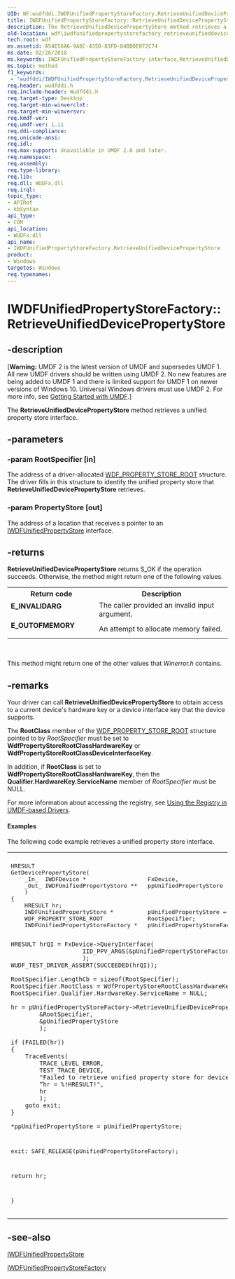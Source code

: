 ```yaml
---
UID: NF:wudfddi.IWDFUnifiedPropertyStoreFactory.RetrieveUnifiedDevicePropertyStore
title: IWDFUnifiedPropertyStoreFactory::RetrieveUnifiedDevicePropertyStore (wudfddi.h)
description: The RetrieveUnifiedDevicePropertyStore method retrieves a unified property store interface.
old-location: wdf\iwdfunifiedpropertystorefactory_retrieveunifieddevicepropertystore.htm
tech.root: wdf
ms.assetid: A54E56A6-9A6C-435D-83FD-84BB0E072C74
ms.date: 02/26/2018
ms.keywords: IWDFUnifiedPropertyStoreFactory interface,RetrieveUnifiedDevicePropertyStore method, IWDFUnifiedPropertyStoreFactory.RetrieveUnifiedDevicePropertyStore, IWDFUnifiedPropertyStoreFactory::RetrieveUnifiedDevicePropertyStore, RetrieveUnifiedDevicePropertyStore, RetrieveUnifiedDevicePropertyStore method, RetrieveUnifiedDevicePropertyStore method,IWDFUnifiedPropertyStoreFactory interface, umdf.iwdfunifiedpropertystorefactory_retrieveunifieddevicepropertystore, wdf.iwdfunifiedpropertystorefactory_retrieveunifieddevicepropertystore, wudfddi/IWDFUnifiedPropertyStoreFactory::RetrieveUnifiedDevicePropertyStore
ms.topic: method
f1_keywords:
 - "wudfddi/IWDFUnifiedPropertyStoreFactory.RetrieveUnifiedDevicePropertyStore"
req.header: wudfddi.h
req.include-header: Wudfddi.h
req.target-type: Desktop
req.target-min-winverclnt: 
req.target-min-winversvr: 
req.kmdf-ver: 
req.umdf-ver: 1.11
req.ddi-compliance: 
req.unicode-ansi: 
req.idl: 
req.max-support: Unavailable in UMDF 2.0 and later.
req.namespace: 
req.assembly: 
req.type-library: 
req.lib: 
req.dll: WUDFx.dll
req.irql: 
topic_type:
- APIRef
- kbSyntax
api_type:
- COM
api_location:
- WUDFx.dll
api_name:
- IWDFUnifiedPropertyStoreFactory.RetrieveUnifiedDevicePropertyStore
product:
- Windows
targetos: Windows
req.typenames: 
---
```


# IWDFUnifiedPropertyStoreFactory::RetrieveUnifiedDevicePropertyStore


## -description


<p class="CCE_Message">[<b>Warning:</b> UMDF 2 is the latest version of UMDF and supersedes UMDF 1.  All new UMDF drivers should be written using UMDF 2.  No new features are being added to UMDF 1 and there is limited support for UMDF 1 on newer versions of Windows 10.  Universal Windows drivers must use UMDF 2.  For more info, see <a href="https://docs.microsoft.com/windows-hardware/drivers/wdf/getting-started-with-umdf-version-2">Getting Started with UMDF</a>.]

The <b>RetrieveUnifiedDevicePropertyStore</b> method retrieves a unified property store interface.


## -parameters




### -param RootSpecifier [in]

The address of a driver-allocated <a href="https://docs.microsoft.com/windows-hardware/drivers/ddi/content/wudfddi_types/ns-wudfddi_types-_wdf_property_store_root">WDF_PROPERTY_STORE_ROOT</a> structure. The driver fills in this structure to identify the unified property store that <b>RetrieveUnifiedDevicePropertyStore</b> retrieves.


### -param PropertyStore [out]

The address of a location that receives a pointer to an <a href="https://docs.microsoft.com/windows-hardware/drivers/ddi/content/wudfddi/nn-wudfddi-iwdfunifiedpropertystore">IWDFUnifiedPropertyStore</a> interface.


## -returns



<b>RetrieveUnifiedDevicePropertyStore</b> returns S_OK if the operation succeeds. Otherwise, the method might return one of the following values.

<table>
<tr>
<th>Return code</th>
<th>Description</th>
</tr>
<tr>
<td width="40%">
<dl>
<dt><b>E_INVALIDARG</b></dt>
</dl>
</td>
<td width="60%">
The caller provided an invalid input argument.

</td>
</tr>
<tr>
<td width="40%">
<dl>
<dt><b>E_OUTOFMEMORY</b></dt>
</dl>
</td>
<td width="60%">
An attempt to allocate memory failed.

</td>
</tr>
</table>
 

This method might return one of the other values that <i>Winerror.h</i> contains.




## -remarks



Your driver can call <b>RetrieveUnifiedDevicePropertyStore</b> to obtain access to a current device's hardware key or a device interface key that the device supports.

The <b>RootClass</b> member of the <a href="https://docs.microsoft.com/windows-hardware/drivers/ddi/content/wudfddi_types/ns-wudfddi_types-_wdf_property_store_root">WDF_PROPERTY_STORE_ROOT</a> structure pointed to by <i>RootSpecifier</i> must be set to <b>WdfPropertyStoreRootClassHardwareKey</b> or <b>WdfPropertyStoreRootClassDeviceInterfaceKey</b>.

In addition, if <b>RootClass</b> is set to <b>WdfPropertyStoreRootClassHardwareKey</b>, then the <b>Qualifier.HardwareKey.ServiceName</b> member of <i>RootSpecifier</i> must be NULL.

For more information about accessing the registry, see <a href="https://docs.microsoft.com/windows-hardware/drivers/wdf/using-the-registry-in-umdf-1-x-drivers">Using the Registry in UMDF-based Drivers</a>.


#### Examples

The following code example retrieves a unified property store interface.

<div class="code"><span codelanguage=""><table>
<tr>
<th></th>
</tr>
<tr>
<td>
<pre>HRESULT
GetDevicePropertyStore(
    _In_  IWDFDevice *                  FxDevice,
    _Out_ IWDFUnifiedPropertyStore **   ppUnifiedPropertyStore
    )
{
    HRESULT hr;
    IWDFUnifiedPropertyStore *          pUnifiedPropertyStore = NULL;
    WDF_PROPERTY_STORE_ROOT             RootSpecifier;
    IWDFUnifiedPropertyStoreFactory *   pUnifiedPropertyStoreFactory = NULL;

    HRESULT hrQI = FxDevice->QueryInterface(
                        IID_PPV_ARGS(&pUnifiedPropertyStoreFactory)
                        );
    WUDF_TEST_DRIVER_ASSERT(SUCCEEDED(hrQI));

    RootSpecifier.LengthCb = sizeof(RootSpecifier);
    RootSpecifier.RootClass = WdfPropertyStoreRootClassHardwareKey;
    RootSpecifier.Qualifier.HardwareKey.ServiceName = NULL;
    
    hr = pUnifiedPropertyStoreFactory->RetrieveUnifiedDevicePropertyStore(
            &RootSpecifier,
            &pUnifiedPropertyStore
            );

    if (FAILED(hr))
    {
        TraceEvents(
            TRACE_LEVEL_ERROR, 
            TEST_TRACE_DEVICE, 
            "Failed to retrieve unified property store for device: ”
            “hr = %!HRESULT!",
            hr
            );
        goto exit;
    }

    *ppUnifiedPropertyStore = pUnifiedPropertyStore;

exit:
    SAFE_RELEASE(pUnifiedPropertyStoreFactory);
    
    return hr;
}
</pre>
</td>
</tr>
</table></span></div>



## -see-also




<a href="https://docs.microsoft.com/windows-hardware/drivers/ddi/content/wudfddi/nn-wudfddi-iwdfunifiedpropertystore">IWDFUnifiedPropertyStore</a>



<a href="https://docs.microsoft.com/windows-hardware/drivers/ddi/content/wudfddi/nn-wudfddi-iwdfunifiedpropertystorefactory">IWDFUnifiedPropertyStoreFactory</a>
 

 


